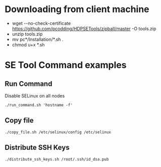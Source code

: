 # Downloading from client machine

* wget --no-check-certificate https://github.com/pcodding/HDPSETools/zipball/master -O tools.zip
* unzip tools.zip
* mv pc\*/Installation/\*.sh .
* chmod u+x *.sh

# SE Tool Command examples

## Run Command

Disable SELinux on all nodes

`./run_command.sh 'hostname -f'`

## Copy file

`./copy_file.sh /etc/selinux/config /etc/selinux`

## Distribute SSH Keys

`./distribute_ssh_keys.sh /root/.ssh/id_dsa.pub`